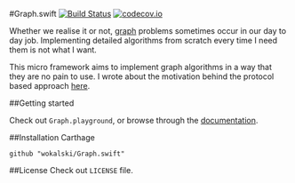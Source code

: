 #Graph.swift
[![Build Status](https://travis-ci.org/wokalski/Graph.swift.svg?branch=master)](https://travis-ci.org/wokalski/Graph.swift)
[![codecov.io](https://codecov.io/github/wokalski/Graph.swift/coverage.svg?branch=master)](https://codecov.io/github/wokalski/Graph.swift?branch=master)

Whether we realise it or not, [graph](https://en.wikipedia.org/wiki/Graph_(discrete_mathematics)) problems sometimes occur in our day to day job. Implementing detailed algorithms from scratch every time I need them is not what I want.

This micro framework aims to implement graph algorithms in a way that they are no pain to use. I wrote about the motivation behind the protocol based approach [here](http://wokalski.com/Separating-behaviors-and-state-in-Swift/).

##Getting started

Check out `Graph.playground`, or browse through the [documentation](http://wokalski.com/docs/Graph.swift/).

##Installation
Carthage

```
github "wokalski/Graph.swift"
```

##License
Check out `LICENSE` file.
